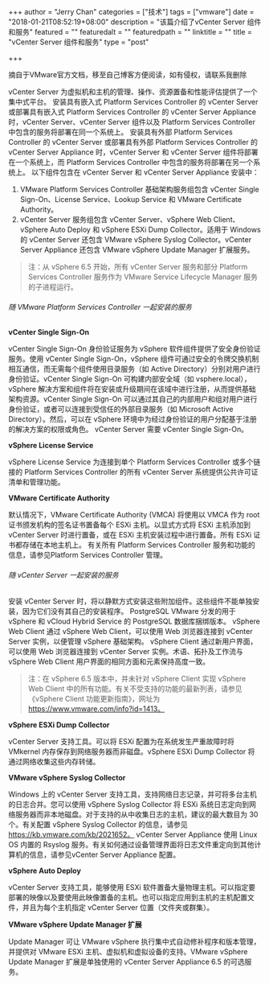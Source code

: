+++
author = "Jerry Chan"
categories = ["技术"]
tags = ["vmware"]
date = "2018-01-21T08:52:19+08:00"
description = "该篇介绍了vCenter Server 组件和服务"
featured = ""
featuredalt = ""
featuredpath = ""
linktitle = ""
title = "vCenter Server 组件和服务"
type = "post"

+++

摘自于VMware官方文档，移至自己博客方便阅读，如有侵权，请联系我删除

vCenter Server 为虚拟机和主机的管理、操作、资源置备和性能评估提供了一个集中式平台。 安装具有嵌入式 Platform Services Controller 的 vCenter Server 或部署具有嵌入式 Platform Services Controller 的 vCenter Server Appliance 时，vCenter Server、vCenter Server 组件以及 Platform Services Controller 中包含的服务将部署在同一个系统上。 安装具有外部 Platform Services Controller 的 vCenter Server 或部署具有外部 Platform Services Controller 的 vCenter Server Appliance 时，vCenter Server 和 vCenter Server 组件将部署在一个系统上，而 Platform Services Controller 中包含的服务将部署在另一个系统上。 以下组件包含在 vCenter Server 和 vCenter Server Appliance 安装中：

1.  VMware Platform Services Controller 基础架构服务组包含 vCenter Single Sign-On、License Service、Lookup Service 和 VMware Certificate Authority。
2.  vCenter Server 服务组包含 vCenter Server、vSphere Web Client、vSphere Auto Deploy 和 vSphere ESXi Dump Collector。适用于 Windows 的 vCenter Server 还包含 VMware vSphere Syslog Collector。vCenter Server Appliance 还包含 VMware vSphere Update Manager 扩展服务。

> 注：从 vSphere 6.5 开始，所有 vCenter Server 服务和部分 Platform Services Controller 服务作为 VMware Service Lifecycle Manager 服务的子进程运行。

###### 随 VMware Platform Services Controller 一起安装的服务

**vCenter Single Sign-On**

vCenter Single Sign-On 身份验证服务为 vSphere 软件组件提供了安全身份验证服务。使用 vCenter Single Sign-On，vSphere 组件可通过安全的令牌交换机制相互通信，而无需每个组件使用目录服务（如 Active Directory）分别对用户进行身份验证。vCenter Single Sign-On 可构建内部安全域（如 vsphere.local），vSphere 解决方案和组件将在安装或升级期间在该域中进行注册，从而提供基础架构资源。vCenter Single Sign-On 可以通过其自己的内部用户和组对用户进行身份验证，或者可以连接到受信任的外部目录服务（如 Microsoft Active Directory）。然后，可以在 vSphere 环境中为经过身份验证的用户分配基于注册的解决方案的权限或角色。 vCenter Server 需要 vCenter Single Sign-On。

**vSphere License Service**

vSphere License Service 为连接到单个 Platform Services Controller 或多个链接的 Platform Services Controller 的所有 vCenter Server 系统提供公共许可证清单和管理功能。

**VMware Certificate Authority**

默认情况下，VMware Certificate Authority (VMCA) 将使用以 VMCA 作为 root 证书颁发机构的签名证书置备每个 ESXi 主机。以显式方式将 ESXi 主机添加到 vCenter Server 时进行置备，或在 ESXi 主机安装过程中进行置备。所有 ESXi 证书都存储在本地主机上。 有关所有 Platform Services Controller 服务和功能的信息，请参见Platform Services Controller 管理。

###### 随 vCenter Server 一起安装的服务

安装 vCenter Server 时，将以静默方式安装这些附加组件。这些组件不能单独安装，因为它们没有其自己的安装程序。 PostgreSQL VMware 分发的用于 vSphere 和 vCloud Hybrid Service 的 PostgreSQL 数据库捆绑版本。 vSphere Web Client 通过 vSphere Web Client，可以使用 Web 浏览器连接到 vCenter Server 实例，以便管理 vSphere 基础架构。 vSphere Client 通过新用户界面，可以使用 Web 浏览器连接到 vCenter Server 实例。术语、拓扑及工作流与 vSphere Web Client 用户界面的相同方面和元素保持高度一致。

> 注：在 vSphere 6.5 版本中，并未针对 vSphere Client 实现 vSphere Web Client 中的所有功能。有关不受支持的功能的最新列表，请参见《vSphere Client 功能更新指南》，网址为 https://www.vmware.com/info?id=1413。

**vSphere ESXi Dump Collector**

vCenter Server 支持工具。可以将 ESXi 配置为在系统发生严重故障时将 VMkernel 内存保存到网络服务器而非磁盘。vSphere ESXi Dump Collector 将通过网络收集这些内存转储。

**VMware vSphere Syslog Collector**

 Windows 上的 vCenter Server 支持工具，支持网络日志记录，并可将多台主机的日志合并。您可以使用 vSphere Syslog Collector 将 ESXi 系统日志定向到网络服务器而非本地磁盘。对于支持的从中收集日志的主机，建议的最大数目为 30 个。有关配置 vSphere Syslog Collector 的信息，请参见 https://kb.vmware.com/kb/2021652。 vCenter Server Appliance 使用 Linux OS 内置的 Rsyslog 服务。有关如何通过设备管理界面将日志文件重定向到其他计算机的信息，请参见vCenter Server Appliance 配置。

**vSphere Auto Deploy**

vCenter Server 支持工具，能够使用 ESXi 软件置备大量物理主机。可以指定要部署的映像以及要使用此映像置备的主机。也可以指定应用到主机的主机配置文件，并且为每个主机指定 vCenter Server 位置（文件夹或群集）。  

**VMware vSphere Update Manager 扩展**

Update Manager 可让 VMware vSphere 执行集中式自动修补程序和版本管理，并提供对 VMware ESXi 主机、虚拟机和虚拟设备的支持。VMware vSphere Update Manager 扩展是单独使用的 vCenter Server Appliance 6.5 的可选服务。
